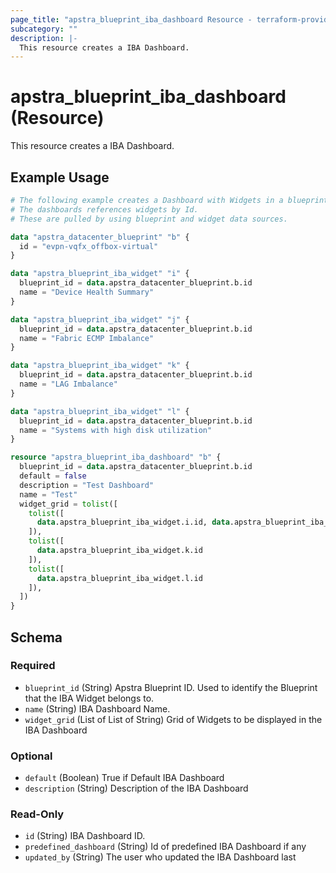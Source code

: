 ```yaml
---
page_title: "apstra_blueprint_iba_dashboard Resource - terraform-provider-apstra"
subcategory: ""
description: |-
  This resource creates a IBA Dashboard.
---
```


# apstra_blueprint_iba_dashboard (Resource)

This resource creates a IBA Dashboard.

## Example Usage

```terraform
# The following example creates a Dashboard with Widgets in a blueprint.
# The dashboards references widgets by Id.
# These are pulled by using blueprint and widget data sources.

data "apstra_datacenter_blueprint" "b" {
  id = "evpn-vqfx_offbox-virtual"
}

data "apstra_blueprint_iba_widget" "i" {
  blueprint_id = data.apstra_datacenter_blueprint.b.id
  name = "Device Health Summary"
}

data "apstra_blueprint_iba_widget" "j" {
  blueprint_id = data.apstra_datacenter_blueprint.b.id
  name = "Fabric ECMP Imbalance"
}

data "apstra_blueprint_iba_widget" "k" {
  blueprint_id = data.apstra_datacenter_blueprint.b.id
  name = "LAG Imbalance"
}

data "apstra_blueprint_iba_widget" "l" {
  blueprint_id = data.apstra_datacenter_blueprint.b.id
  name = "Systems with high disk utilization"
}

resource "apstra_blueprint_iba_dashboard" "b" {
  blueprint_id = data.apstra_datacenter_blueprint.b.id
  default = false
  description = "Test Dashboard"
  name = "Test"
  widget_grid = tolist([
    tolist([
      data.apstra_blueprint_iba_widget.i.id, data.apstra_blueprint_iba_widget.j.id
    ]),
    tolist([
      data.apstra_blueprint_iba_widget.k.id
    ]),
    tolist([
      data.apstra_blueprint_iba_widget.l.id
    ]),
  ])
}
```

<!-- schema generated by tfplugindocs -->
## Schema

### Required

- `blueprint_id` (String) Apstra Blueprint ID. Used to identify the Blueprint that the IBA Widget belongs to.
- `name` (String) IBA Dashboard Name.
- `widget_grid` (List of List of String) Grid of Widgets to be displayed in the IBA Dashboard

### Optional

- `default` (Boolean) True if Default IBA Dashboard
- `description` (String) Description of the IBA Dashboard

### Read-Only

- `id` (String) IBA Dashboard ID.
- `predefined_dashboard` (String) Id of predefined IBA Dashboard if any
- `updated_by` (String) The user who updated the IBA Dashboard last
